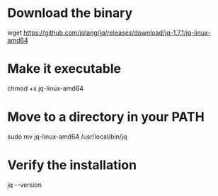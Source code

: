# Download the binary
wget https://github.com/jqlang/jq/releases/download/jq-1.7.1/jq-linux-amd64

# Make it executable
chmod +x jq-linux-amd64

# Move to a directory in your PATH
sudo mv jq-linux-amd64 /usr/local/bin/jq

# Verify the installation
jq --version
